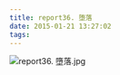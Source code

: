 ```yaml
---
title: report36. 堕落
date: 2015-01-21 13:27:02
tags:
---
```

![report36. 墮落.jpg](https://i.loli.net/2018/03/23/5ab4acee8d294.jpg)
